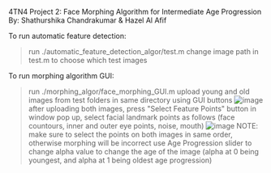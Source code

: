4TN4 Project 2: Face  Morphing Algorithm for Intermediate Age Progression
By: Shathurshika Chandrakumar & Hazel Al Afif 

To run automatic feature detection:
> run ./automatic_feature_detection_algor/test.m
> change image path in test.m to choose which test images

To run morphing algorithm GUI:
> run ./morphing_algor/face_morphing_GUI.m
> upload young and old images from test folders in same directory using GUI buttons
> ![image](https://github.com/user-attachments/assets/119131e7-3872-43c7-a224-c32d3bbc5329)
> after uploading both images, press "Select Feature Points" button
> in window pop up, select facial landmark points as follows (face countours, inner and outer eye points, noise, mouth)
  > ![image](https://github.com/user-attachments/assets/51ff175a-db06-485f-9770-1de2d1e25b07)
  > NOTE: make sure to select the points on both images in same order, otherwise morphing will be incorrect
> use Age Progression slider to change alpha value to change the age of the image (alpha at 0 being youngest, and alpha at 1 being oldest age progression)
